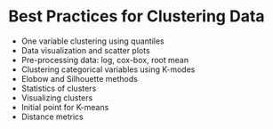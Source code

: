 # Best Practices for Clustering Data

- One variable clustering using quantiles 
- Data visualization and scatter plots
- Pre-processing data: log, cox-box, root mean
- Clustering categorical variables using K-modes
- Elobow and Silhouette methods
- Statistics of clusters
- Visualizing clusters
- Initial point for K-means
- Distance metrics

